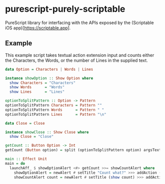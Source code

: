 # purescript-purely-scriptable
PureScript library for interfacing with the APIs exposed by the (Scriptable iOS app)[https://scriptable.app].

## Example

This example script takes textual action extension input and counts either the Characters, the Words, or the number of Lines in the supplied text.

```purescript
data Option = Characters | Words | Lines

instance showOption :: Show Option where
  show Characters = "Characters"
  show Words      = "Words"
  show Lines      = "Lines"

optionToSplitPattern :: Option -> Pattern
optionToSplitPattern Characters = Pattern ""
optionToSplitPattern Words      = Pattern " "
optionToSplitPattern Lines      = Pattern "\n"

data Close = Close

instance showClose :: Show Close where
  show Close = "Close"

getCount :: Button Option -> Int
getCount (Button option) = split (optionToSplitPattern option) argsText # length

main :: Effect Unit
main = do
  launchAff_ $ showOptionAlert <#> getCount >>= showCountAlert where
    showOptionAlert = newAlert # setTitle "Count what?" >>> addAction (Button Characters) >>> addAction (Button Words) >>> addAction (Button Lines) >>> presentAlert
    showCountAlert count = newAlert # setTitle (show count) >>> addAction (Button Close) >>> presentAlert
```
